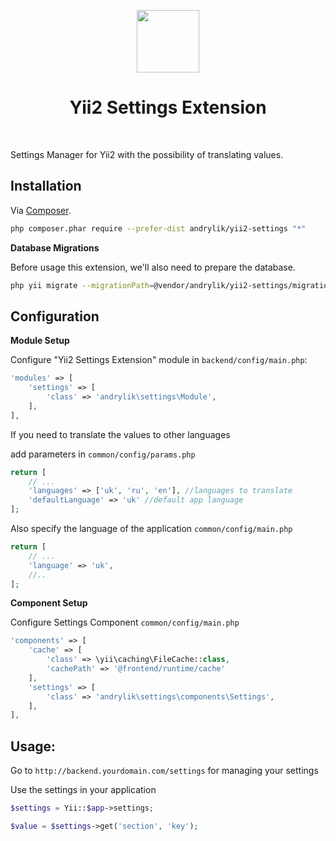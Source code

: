 <p align="center">
    <a href="https://github.com/yiisoft" target="_blank">
        <img src="https://yiisoft.github.io/docs/images/yii_logo.svg" height="100px">
    </a>
    <h1 align="center">Yii2 Settings Extension</h1>
    <br>
</p>

Settings Manager for Yii2 with the possibility of translating values.

Installation
------------

Via [Composer](http://getcomposer.org/download/).

```sh
php composer.phar require --prefer-dist andrylik/yii2-settings "*"
```
**Database Migrations**

Before usage this extension, we'll also need to prepare the database.

```sh
php yii migrate --migrationPath=@vendor/andrylik/yii2-settings/migrations
```


Configuration
-------------
**Module Setup**

Configure "Yii2 Settings Extension" module in ```backend/config/main.php```:

```php
'modules' => [
    'settings' => [
        'class' => 'andrylik\settings\Module',
    ],
],
```

If you need to translate the values to other languages

add parameters in ```common/config/params.php```

```php
return [
    // ...
    'languages' => ['uk', 'ru', 'en'], //languages to translate
    'defaultLanguage' => 'uk' //default app language
];
```

Also specify the language of the application ```common/config/main.php```

```php
return [
    // ...
    'language' => 'uk',
    //..
];
```


**Component Setup**

Configure Settings Component ```common/config/main.php```
```php
'components' => [
    'cache' => [
        'class' => \yii\caching\FileCache::class,
        'cachePath' => '@frontend/runtime/cache'
    ],
    'settings' => [
        'class' => 'andrylik\settings\components\Settings',
    ],
],
```

Usage:
---------

Go to ```http://backend.yourdomain.com/settings``` for managing your settings

Use the settings in your application

```php
$settings = Yii::$app->settings;

$value = $settings->get('section', 'key');
```

